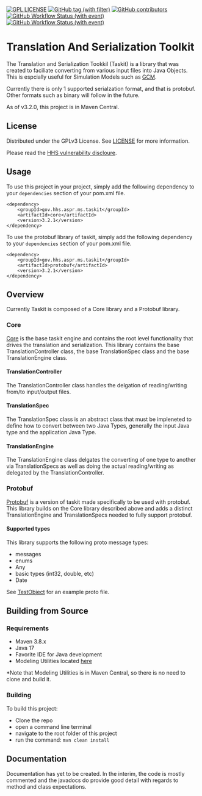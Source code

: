 [![GPL LICENSE][license-shield]][license-url]
[![GitHub tag (with filter)][tag-shield]][tag-url]
[![GitHub contributors][contributors-shield]][contributors-url]
[![GitHub Workflow Status (with event)][dev-build-shield]][dev-build-url]
[![GitHub Workflow Status (with event)][build-shield]][build-url]

# Translation And Serialization Toolkit
The Translation and Serialization Tookkil (Taskit) is a library that was created to faciliate converting from various input files into Java Objects. This is espcially useful for Simulation Models such as [GCM](https://github.com/HHS/ASPR-8).

Currently there is only 1 supported serialzation format, and that is protobuf. Other formats such as binary will follow in the future.

As of v3.2.0, this project is in Maven Central.

## License
Distributed under the GPLv3 License. See [LICENSE](LICENSE) for more information.

Please read the [HHS vulnerability discloure](https://www.hhs.gov/vulnerability-disclosure-policy/index.html).

## Usage 
To use this project in your project, simply add the following dependency to your `dependencies` section of your pom.xml file.
```
<dependency>
    <groupId>gov.hhs.aspr.ms.taskit</groupId>
    <artifactId>core</artifactId>
    <version>3.2.1</version>
</dependency>
```

To use the protobuf library of taskit, simply add the following dependency to your `dependencies` section of your pom.xml file.
```
<dependency>
    <groupId>gov.hhs.aspr.ms.taskit</groupId>
    <artifactId>protobuf</artifactId>
    <version>3.2.1</version>
</dependency>
```

## Overview
Currently Taskit is composed of a Core library and a Protobuf library.

### Core
[Core](core) is the base taskit engine and contains the root level functionality that drives the translation and serialization.
This library contains the base TranslationController class, the base TranslationSpec class and the base TranslationEngine class.

#### TranslationController
The TranslationController class handles the delgation of reading/writing from/to input/output files.

#### TranslationSpec
The TranslationSpec class is an abstract class that must be impleneted to define how to convert between two Java Types, generally the input Java type and the application Java Type.

#### TranslationEngine
The TranslationEngine class delgates the converting of one type to another via TranslationSpecs as well as doing the actual reading/writing as delegated by the TranslationController.

### Protobuf
[Protobuf](protobuf) is a version of taskit made specifically to be used with protobuf.
This library builds on the Core library described above and adds a distinct TranslationEngine and TranslationSpecs needed to fully support protobuf.

#### Supported types
This library supports the following proto message types:
- messages
- enums
- Any
- basic types (int32, double, etc)
- Date

See [TestObject](protobuf/src/main/proto/gov/hhs/aspr/ms/taskit/protobuf/testobject.proto) for an example proto file.

## Building from Source

### Requirements
- Maven 3.8.x
- Java 17
- Favorite IDE for Java development
- Modeling Utilities located [here](https://github.com/HHS/ASPR-ms-util)
    
*Note that Modeling Utilities is in Maven Central, so there is no need to clone and build it.

### Building
To build this project:
- Clone the repo
- open a command line terminal
- navigate to the root folder of this project
- run the command: `mvn clean install`

## Documentation
Documentation has yet to be created. In the interim, the code is mostly commented and the javadocs do provide good detail with regards to method and class expectations. 

<!-- MARKDOWN LINKS & IMAGES -->
[contributors-shield]: https://img.shields.io/github/contributors/HHS/ASPR-ms-taskit
[contributors-url]: https://github.com/HHS/ASPR-ms-taskit/graphs/contributors
[tag-shield]: https://img.shields.io/github/v/tag/HHS/ASPR-ms-taskit
[tag-url]: https://github.com/HHS/ASPR-ms-taskit/releases/latest
[license-shield]: https://img.shields.io/github/license/HHS/ASPR-ms-taskit
[license-url]: LICENSE
[dev-build-shield]: https://img.shields.io/github/actions/workflow/status/HHS/ASPR-ms-taskit/dev_build.yml?label=dev-build
[dev-build-url]: https://github.com/HHS/ASPR-ms-taskit/actions/workflows/dev_build.yml
[build-shield]: https://img.shields.io/github/actions/workflow/status/HHS/ASPR-ms-taskit/release_build.yml?label=release-build
[build-url]: https://github.com/HHS/ASPR-ms-taskit/actions/workflows/release_build.yml.yml